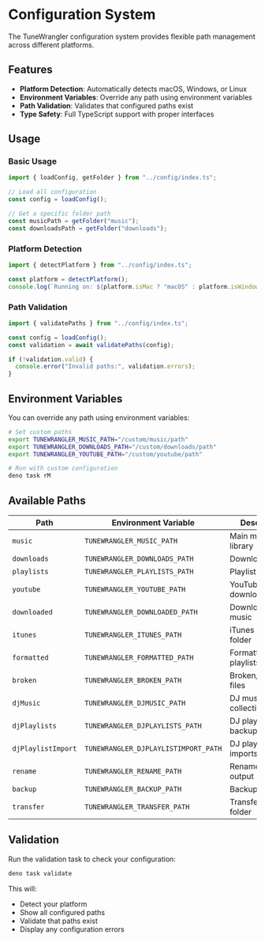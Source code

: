 # Configuration System

The TuneWrangler configuration system provides flexible path management across different platforms.

## Features

- **Platform Detection**: Automatically detects macOS, Windows, or Linux
- **Environment Variables**: Override any path using environment variables
- **Path Validation**: Validates that configured paths exist
- **Type Safety**: Full TypeScript support with proper interfaces

## Usage

### Basic Usage

```typescript
import { loadConfig, getFolder } from "../config/index.ts";

// Load all configuration
const config = loadConfig();

// Get a specific folder path
const musicPath = getFolder("music");
const downloadsPath = getFolder("downloads");
```

### Platform Detection

```typescript
import { detectPlatform } from "../config/index.ts";

const platform = detectPlatform();
console.log(`Running on: ${platform.isMac ? "macOS" : platform.isWindows ? "Windows" : "Linux"}`);
```

### Path Validation

```typescript
import { validatePaths } from "../config/index.ts";

const config = loadConfig();
const validation = await validatePaths(config);

if (!validation.valid) {
  console.error("Invalid paths:", validation.errors);
}
```

## Environment Variables

You can override any path using environment variables:

```bash
# Set custom paths
export TUNEWRANGLER_MUSIC_PATH="/custom/music/path"
export TUNEWRANGLER_DOWNLOADS_PATH="/custom/downloads/path"
export TUNEWRANGLER_YOUTUBE_PATH="/custom/youtube/path"

# Run with custom configuration
deno task rM
```

## Available Paths

| Path | Environment Variable | Description |
|------|-------------------|-------------|
| `music` | `TUNEWRANGLER_MUSIC_PATH` | Main music library |
| `downloads` | `TUNEWRANGLER_DOWNLOADS_PATH` | Downloads folder |
| `playlists` | `TUNEWRANGLER_PLAYLISTS_PATH` | Playlist storage |
| `youtube` | `TUNEWRANGLER_YOUTUBE_PATH` | YouTube downloads |
| `downloaded` | `TUNEWRANGLER_DOWNLOADED_PATH` | Downloaded music |
| `itunes` | `TUNEWRANGLER_ITUNES_PATH` | iTunes music folder |
| `formatted` | `TUNEWRANGLER_FORMATTED_PATH` | Formatted playlists |
| `broken` | `TUNEWRANGLER_BROKEN_PATH` | Broken/corrupted files |
| `djMusic` | `TUNEWRANGLER_DJMUSIC_PATH` | DJ music collection |
| `djPlaylists` | `TUNEWRANGLER_DJPLAYLISTS_PATH` | DJ playlist backups |
| `djPlaylistImport` | `TUNEWRANGLER_DJPLAYLISTIMPORT_PATH` | DJ playlist imports |
| `rename` | `TUNEWRANGLER_RENAME_PATH` | Renamed music output |
| `backup` | `TUNEWRANGLER_BACKUP_PATH` | Backup directory |
| `transfer` | `TUNEWRANGLER_TRANSFER_PATH` | Transfer music folder |

## Validation

Run the validation task to check your configuration:

```bash
deno task validate
```

This will:

- Detect your platform
- Show all configured paths
- Validate that paths exist
- Display any configuration errors
